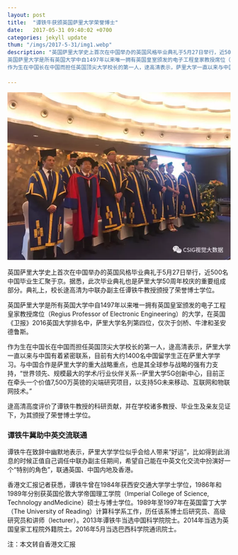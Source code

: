 ```yaml
---
layout: post
title:  "谭铁牛获颁英国萨里大学荣誉博士"
date:   2017-05-31 09:40:02 +0700
categories: jekyll update
thum: "/imgs/2017-5-31/img1.webp"
description: "英国萨里大学史上首次在中国举办的英国风格毕业典礼于5月27日举行，近500名中国毕业生汇聚于京。据悉，此次毕业典礼也是萨里大学50周年校庆的重要组成部分。典礼上，校长逯高清为中联办副主任谭铁牛教授颁授了荣誉博士学位。
英国萨里大学是所有英国大学中自1497年以来唯一拥有英国皇室颁发的电子工程皇家教授席位（Regius Professor of Electronic Engineering）的大学，在英国《卫报》2016英国大学排名中，萨里大学名列第四位，仅次于剑桥、牛津和圣安德鲁斯。
作为生在中国长在中国而担任英国顶尖大学校长的第一人，逯高清表示，萨里大学一直以来与中国有着紧密联系。"

---
```

<center>
<p><img class="alignnone wp-image-126" src="/imgs/2017-5-31/img1.webp" alt="" ></p>
</center>
英国萨里大学史上首次在中国举办的英国风格毕业典礼于5月27日举行，近500名中国毕业生汇聚于京。据悉，此次毕业典礼也是萨里大学50周年校庆的重要组成部分。典礼上，校长逯高清为中联办副主任谭铁牛教授颁授了荣誉博士学位。
 
英国萨里大学是所有英国大学中自1497年以来唯一拥有英国皇室颁发的电子工程皇家教授席位（Regius Professor of Electronic Engineering）的大学，在英国《卫报》2016英国大学排名中，萨里大学名列第四位，仅次于剑桥、牛津和圣安德鲁斯。
 
作为生在中国长在中国而担任英国顶尖大学校长的第一人，逯高清表示，萨里大学一直以来与中国有着紧密联系，目前有大约1400名中国留学生正在萨里大学学习。与中国合作是萨里大学的重大战略重点，也是其全球参与战略的强有力支持，“世界领先、规模最大的学术/行业伙伴关系--萨里大学5G创新中心，目前正在牵头一个价值7,500万英镑的尖端研究项目，以支持5G未来移动、互联网和物联网技术。”
 
逯高清高度评价了谭铁牛教授的科研贡献，并在学校诸多教授、毕业生及亲友见证下，为其颁授了荣誉博士学位。
 
### 谭铁牛冀助中英交流联通
 
谭铁牛在致辞中幽默地表示，萨里大学学位似乎会给人带来“好运”，比如得到此消息的时候正值自己调任中联办副主任期间，希望自己能在中英文化交流中扮演好一个“特别的角色”，联通英国、中国内地及香港。
 
香港文汇报记者获悉，谭铁牛曾在1984年获西安交通大学学士学位，1986年和1989年分别获英国伦敦大学帝国理工学院（Imperial College of Science, Technology andMedicine）硕士与博士学位。1989年至1997年在英国雷丁大学（The University of Reading）计算科学系工作，历任该系博士后研究员、高级研究员和讲师（lecturer）。2013年谭铁牛当选中国科学院院士。2014年当选为英国皇家工程院外籍院士。2016年5月当选巴西科学院通讯院士。


注：本文转自香港文汇报